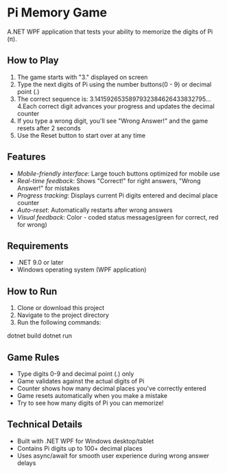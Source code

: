 # Pi Memory Game

A.NET WPF application that tests your ability to memorize the digits of Pi (π).

## How to Play

1. The game starts with "3." displayed on screen
2. Type the next digits of Pi using the number buttons(0 - 9) or decimal point (.)
3. The correct sequence is: 3.1415926535897932384626433832795...
4.Each correct digit advances your progress and updates the decimal counter
5. If you type a wrong digit, you'll see "Wrong Answer!" and the game resets after 2 seconds
6. Use the Reset button to start over at any time

## Features

- *Mobile-friendly interface*: Large touch buttons optimized for mobile use
- *Real-time feedback*: Shows "Correct!" for right answers, "Wrong Answer!" for mistakes
- *Progress tracking*: Displays current Pi digits entered and decimal place counter
- *Auto-reset*: Automatically restarts after wrong answers
- *Visual feedback*: Color - coded status messages(green for correct, red for wrong)

## Requirements

- .NET 9.0 or later
- Windows operating system (WPF application)

## How to Run

1. Clone or download this project
2. Navigate to the project directory
3. Run the following commands:


dotnet build
dotnet run

## Game Rules

- Type digits 0-9 and decimal point (.) only
- Game validates against the actual digits of Pi
- Counter shows how many decimal places you've correctly entered
- Game resets automatically when you make a mistake
- Try to see how many digits of Pi you can memorize!

## Technical Details

- Built with .NET WPF for Windows desktop/tablet
- Contains Pi digits up to 100+ decimal places
- Uses async/await for smooth user experience during wrong answer delays
